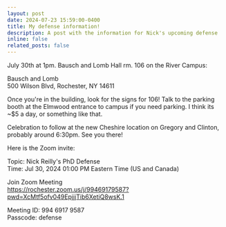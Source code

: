 ```yaml
---
layout: post
date: 2024-07-23 15:59:00-0400
title: My defense information!
description: A post with the information for Nick's upcoming defense
inline: false
related_posts: false
---
```


July 30th at 1pm. Bausch and Lomb Hall rm. 106 on the River Campus: <br/>

Bausch and Lomb <br/>
500 Wilson Blvd, Rochester, NY 14611 <br/>

Once you're in the building, look for the signs for 106! Talk to the parking booth at the Elmwood entrance to campus if you need parking. I think its ~$5 a day, or something like that.<br/>

Celebration to follow at the new Cheshire location on Gregory and Clinton, probably around 6:30pm. See you there!<br/>

Here is the Zoom invite:<br/>

Topic: Nick Reilly's PhD Defense <br/>
Time: Jul 30, 2024 01:00 PM Eastern Time (US and Canada)<br/>

Join Zoom Meeting<br/>
https://rochester.zoom.us/j/99469179587?pwd=XcMtf5ofv049EpjjjTib6XetiQ8wsK.1 <br/>

Meeting ID: 994 6917 9587 <br/>
Passcode: defense<br/>

